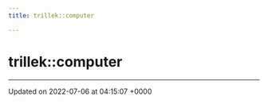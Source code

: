 ```yaml
---
title: trillek::computer

---
```


# trillek::computer








-------------------------------

Updated on 2022-07-06 at 04:15:07 +0000
